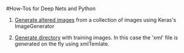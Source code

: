 #How-Tos for Deep Nets and Python 


1. [Generate altered images](./python/genImages.py) from a collection of images using Keras's ImageGenerator 

2. [Generate directory](./python/genTrainDir.py) with training images. In this case the 'xml' file is generated on the fly using xmlTemlate.